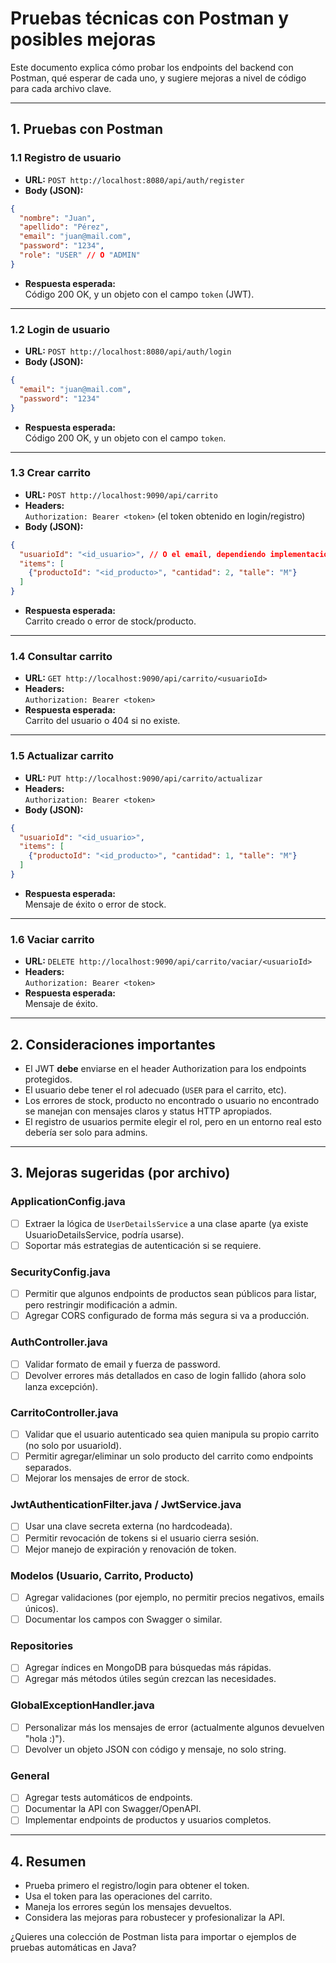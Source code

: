 # Pruebas técnicas con Postman y posibles mejoras

Este documento explica cómo probar los endpoints del backend con Postman, qué esperar de cada uno, y sugiere mejoras a nivel de código para cada archivo clave.

---

## 1. **Pruebas con Postman**

### 1.1 Registro de usuario

- **URL:** `POST http://localhost:8080/api/auth/register`
- **Body (JSON):**
```json
{
  "nombre": "Juan",
  "apellido": "Pérez",
  "email": "juan@mail.com",
  "password": "1234",
  "role": "USER" // O "ADMIN"
}
```
- **Respuesta esperada:**  
  Código 200 OK, y un objeto con el campo `token` (JWT). 

---

### 1.2 Login de usuario

- **URL:** `POST http://localhost:8080/api/auth/login`
- **Body (JSON):**
```json
{
  "email": "juan@mail.com",
  "password": "1234"
}
```
- **Respuesta esperada:**  
  Código 200 OK, y un objeto con el campo `token`.

---

### 1.3 Crear carrito

- **URL:** `POST http://localhost:9090/api/carrito`
- **Headers:**  
  `Authorization: Bearer <token>` (el token obtenido en login/registro)
- **Body (JSON):**
```json
{
  "usuarioId": "<id_usuario>", // O el email, dependiendo implementación real
  "items": [
    {"productoId": "<id_producto>", "cantidad": 2, "talle": "M"}
  ]
}
```
- **Respuesta esperada:**  
  Carrito creado o error de stock/producto.

---

### 1.4 Consultar carrito

- **URL:** `GET http://localhost:9090/api/carrito/<usuarioId>`
- **Headers:**  
  `Authorization: Bearer <token>`
- **Respuesta esperada:**  
  Carrito del usuario o 404 si no existe.

---

### 1.5 Actualizar carrito

- **URL:** `PUT http://localhost:9090/api/carrito/actualizar`
- **Headers:**  
  `Authorization: Bearer <token>`
- **Body (JSON):**
```json
{
  "usuarioId": "<id_usuario>",
  "items": [
    {"productoId": "<id_producto>", "cantidad": 1, "talle": "M"}
  ]
}
```
- **Respuesta esperada:**  
  Mensaje de éxito o error de stock.

---

### 1.6 Vaciar carrito

- **URL:** `DELETE http://localhost:9090/api/carrito/vaciar/<usuarioId>`
- **Headers:**  
  `Authorization: Bearer <token>`
- **Respuesta esperada:**  
  Mensaje de éxito.

---

## 2. **Consideraciones importantes**

- El JWT **debe** enviarse en el header Authorization para los endpoints protegidos.
- El usuario debe tener el rol adecuado (`USER` para el carrito, etc).
- Los errores de stock, producto no encontrado o usuario no encontrado se manejan con mensajes claros y status HTTP apropiados.
- El registro de usuarios permite elegir el rol, pero en un entorno real esto debería ser solo para admins.

---

## 3. **Mejoras sugeridas (por archivo)**

### **ApplicationConfig.java**
- [ ] Extraer la lógica de `UserDetailsService` a una clase aparte (ya existe UsuarioDetailsService, podría usarse).
- [ ] Soportar más estrategias de autenticación si se requiere.

### **SecurityConfig.java**
- [ ] Permitir que algunos endpoints de productos sean públicos para listar, pero restringir modificación a admin.
- [ ] Agregar CORS configurado de forma más segura si va a producción.

### **AuthController.java**
- [ ] Validar formato de email y fuerza de password.
- [ ] Devolver errores más detallados en caso de login fallido (ahora solo lanza excepción).

### **CarritoController.java**
- [ ] Validar que el usuario autenticado sea quien manipula su propio carrito (no solo por usuarioId).
- [ ] Permitir agregar/eliminar un solo producto del carrito como endpoints separados.
- [ ] Mejorar los mensajes de error de stock.

### **JwtAuthenticationFilter.java / JwtService.java**
- [ ] Usar una clave secreta externa (no hardcodeada).
- [ ] Permitir revocación de tokens si el usuario cierra sesión.
- [ ] Mejor manejo de expiración y renovación de token.

### **Modelos (Usuario, Carrito, Producto)**
- [ ] Agregar validaciones (por ejemplo, no permitir precios negativos, emails únicos).
- [ ] Documentar los campos con Swagger o similar.

### **Repositories**
- [ ] Agregar índices en MongoDB para búsquedas más rápidas.
- [ ] Agregar más métodos útiles según crezcan las necesidades.

### **GlobalExceptionHandler.java**
- [ ] Personalizar más los mensajes de error (actualmente algunos devuelven "hola :)").
- [ ] Devolver un objeto JSON con código y mensaje, no solo string.

### **General**
- [ ] Agregar tests automáticos de endpoints.
- [ ] Documentar la API con Swagger/OpenAPI.
- [ ] Implementar endpoints de productos y usuarios completos.

---

## 4. **Resumen**

- Prueba primero el registro/login para obtener el token.
- Usa el token para las operaciones del carrito.
- Maneja los errores según los mensajes devueltos.
- Considera las mejoras para robustecer y profesionalizar la API.

¿Quieres una colección de Postman lista para importar o ejemplos de pruebas automáticas en Java?